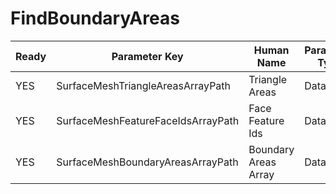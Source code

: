 # FindBoundaryAreas

| Ready | Parameter Key | Human Name | Parameter Type | Parameter Class |
|-------|---------------|------------|-----------------|----------------|
| YES | SurfaceMeshTriangleAreasArrayPath | Triangle Areas | DataPath | ArraySelectionParameter |
| YES | SurfaceMeshFeatureFaceIdsArrayPath | Face Feature Ids | DataPath | ArraySelectionParameter |
| YES | SurfaceMeshBoundaryAreasArrayPath | Boundary Areas Array | DataPath | ArrayCreationParameter |
